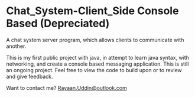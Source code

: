 # Chat_System-Client_Side Console Based (Depreciated)
A chat system server program, which allows clients to communicate with another.

This is my first public project with java, in attempt to learn java syntax, with networking, and create a console based messaging application. This is still an ongoing project.
Feel free to view the code to build upon or to review and give feedback.

Want to contact me? Rayaan.Uddin@outlook.com
